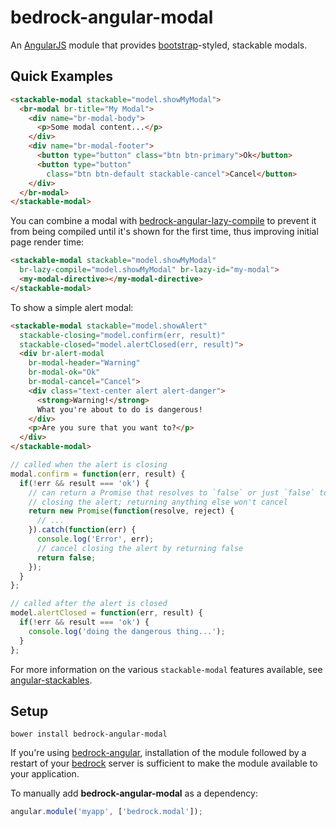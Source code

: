 # bedrock-angular-modal

An [AngularJS][] module that provides [bootstrap][]-styled, stackable modals.

## Quick Examples

```html
<stackable-modal stackable="model.showMyModal">
  <br-modal br-title="My Modal">
    <div name="br-modal-body">
      <p>Some modal content...</p>
    </div>
    <div name="br-modal-footer">
      <button type="button" class="btn btn-primary">Ok</button>
      <button type="button"
        class="btn btn-default stackable-cancel">Cancel</button>
    </div>
  </br-modal>
</stackable-modal>
```

You can combine a modal with [bedrock-angular-lazy-compile][] to prevent it
from being compiled until it's shown for the first time, thus improving
initial page render time:

```html
<stackable-modal stackable="model.showMyModal"
  br-lazy-compile="model.showMyModal" br-lazy-id="my-modal">
  <my-modal-directive></my-modal-directive>
</stackable-modal>
```

To show a simple alert modal:

```html
<stackable-modal stackable="model.showAlert"
  stackable-closing="model.confirm(err, result)"
  stackable-closed="model.alertClosed(err, result)">
  <div br-alert-modal
    br-modal-header="Warning"
    br-modal-ok="Ok"
    br-modal-cancel="Cancel">
    <div class="text-center alert alert-danger">
      <strong>Warning!</strong>
      What you're about to do is dangerous!
    </div>
    <p>Are you sure that you want to?</p>
  </div>
</stackable-modal>
```

```js
// called when the alert is closing
modal.confirm = function(err, result) {
  if(!err && result === 'ok') {
    // can return a Promise that resolves to `false` or just `false` to cancel
    // closing the alert; returning anything else won't cancel
    return new Promise(function(resolve, reject) {
      // ...
    }).catch(function(err) {
      console.log('Error', err);
      // cancel closing the alert by returning false
      return false;
    });
  }
};

// called after the alert is closed
model.alertClosed = function(err, result) {
  if(!err && result === 'ok') {
    console.log('doing the dangerous thing...');
  }
};
```

For more information on the various `stackable-modal` features available,
see [angular-stackables][].

## Setup

```
bower install bedrock-angular-modal
```

If you're using [bedrock-angular][], installation of the module followed by
a restart of your [bedrock][] server is sufficient to make the module
available to your application.

To manually add **bedrock-angular-modal** as a dependency:

```js
angular.module('myapp', ['bedrock.modal']);
```

<!-- ## How It Works

TODO: -->


[angular-stackables]: https://github.com/digitalbazaar/angular-stackables
[bedrock]: https://github.com/digitalbazaar/bedrock
[bedrock-angular]: https://github.com/digitalbazaar/bedrock-angular
[bedrock-angular-lazy-compile]: https://github.com/digitalbazaar/bedrock-angular-lazy-compile
[bootstrap]: http://getbootstrap.com/
[bower]: http://bower.io/
[AngularJS]: https://github.com/angular/angular.js
